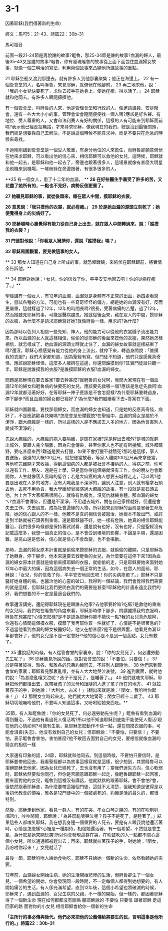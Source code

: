 # 3-1

因著耶穌(我們得著新的生命)

經文：馬可5：21-43、詩篇22：30b-31

馬可福音

前面一段21-24節是再說誰的故事?睚魯，那25-34節是誰的故事?血漏的婦人，最後35-43又是誰的故事?睚魯，你有發現睚魯的故事從上面下面包住血漏婦女故事，就像一個三明治的寫法，利用兩個故事來凸顯他所講故事的重點。

 21 耶穌坐船又渡到那邊去，就有許多人到他那裏聚集；他正在海邊上。
 22 有一個管會堂的人，名叫睚魯，來見耶穌，就俯伏在他腳前，
 23 再三地求他，說：「我的小女兒快要死了，求你去按手在她身上，使她痊癒，得以活了。」
 24 耶穌就和他同去。有許多人跟隨擁擠他。

有一個管會堂，叫睚魯的人來，他是管理會堂和行政的人，像邀請講員、安排聚會，還有一些大大小小的事，管理會堂會隨隨便便找一個人嗎?應該是好名聲、有地位、受人尊重的人，又會和法利賽人有好的關係，這樣的人有可能來到耶穌面前嗎?表示他已經走投無路，才來尋求耶穌，像我現在的我們，總是沒到最後關頭，我們總是想要靠自己去解決，不是說這個時候不能尋求神，而是不要只在危急的時候來尋找。

不過剛剛講到管會堂是一個受人敬重，有身分地位的人來擔任，而睚魯卻願意俯伏在地來求耶穌，可以看出他的信心來，相信耶穌可以救他的女兒，這時候，耶穌就和他一起去，是耶穌和他一起去了，旁邊也跟著很多人，這場景就像有甚麼大明星坐飛機來到機場，一堆粉絲在旁邊跟著，有很多很多的人。


 **25 有一個女人，患了十二年的血漏，
 **
 **26 在好些醫生手裏受了許多的苦，又花盡了她所有的，一點也不見好，病勢反倒更重了。**
 
 **27 她聽見耶穌的事，就從後頭來，雜在眾人中間，摸耶穌的衣裳，**
 
 **28 意思說：「我只摸他的衣裳，就必痊癒。」**
 **29 於是她血漏的源頭立刻乾了；她便覺得身上的災病好了。**
 
 **30 耶穌頓時心裏覺得有能力從自己身上出去，就在眾人中間轉過來，說：「誰摸我的衣裳？」**
 
 **31 門徒對他說：「你看眾人擁擠你，還說『誰摸我』嗎？」**
 
 **32 耶穌周圍觀看，要見做這事的女人。**
 
** 33 那女人知道在自己身上所成的事，就恐懼戰兢，來俯伏在耶穌跟前，將實情全告訴他。**
 
** 34 耶穌對她說：「女兒，你的信救了你，平平安安地回去吧！你的災病痊癒了。」**

聖經講有一個女人，有12年的血漏，血漏就是身體有不正常的出血，她四處看醫生，嘗試各種的方法，可能也有一些奇奇怪怪的偏方，總是她的血漏沒有好，反而更嚴重，這就樣過了12年，12年的時間長嗎?很長，受著病痛的苦楚，過了12年，然而她聽見耶穌的事，可能是醫病趕鬼，她就從後面來，藏在眾人的中間，摸耶穌的衣服，為什麼不是請求耶穌醫好她?就像睚魯一樣，用求的?為什麼?


因為那時以色列人相信一些先知、神人，他的能力可以從他的衣裳繸子流出能力來，所以血漏的女人就這樣相信，偷偷的從耶穌的後面來摸他的衣服，果然她怎樣相信，就怎樣成了，她血漏的源頭立時就止住了，血漏的婦女故事就這樣結束了嗎?還沒，耶穌心裡感覺有能力從他的身上流出，就停下來，轉過身問說：「誰摸我的衣服?」我們大家都知道，因為聖經有寫，但門徒不知道，他們只是感覺真奇怪，應該說耶穌怪怪，這麼多人擁擠在這邊，你還問誰摸到你?其實門徒話只聽一半，耶穌是說誰摸我的衣服?是誰摸耶穌的衣服?血漏的婦女。

問題是耶穌現在要去誰家?要去幹甚麼?就睚魯的女兒阿，我問大家現在有一個血漏12年的婦女和睚魯病的快要死的女兒，應該要先救哪一個?應該是急症先救阿!血漏12年就都活著好好，在等耶穌一陣子應該是不會怎麼樣?為什麼耶穌要轉過身，停下腳步?而且血漏的婦女都已經好了!為什麼?我們繼續看下去~答案在下面。

耶穌就四圍觀看，要找那個婦女，而血漏的婦女也知道，只是她的反應真奇怪，病好了，不是應該歡喜快樂嗎?怎麼會是恐懼戰兢?在聖經中，血漏的婦女是屬於不潔淨，跟大痲瘋是一樣的，所以這樣的人是不應該去人多的地方，因為他會害別人變成不潔淨的；

先說大痲瘋的，大痲瘋的病人要隔離，是關在家裡?還是趕出去城外?是城的就趕出城外，要跟人完全隔離，因為它會傳染，甚至你家人也不能有所接觸，城外都曠野，要吃甚麼東西?難道是要去打獵，如果不會打獵不就餓死?那時是這樣，家人要送飯，遠遠的大概100公尺，就把便當放著，等家人離開100公尺再來拿便當，等他吃完離開才來收拾，得到這個病的人都是被社會不接納的人，得病之前，你可以還有工作、朋友、還是在上學，只是當你得這個病就沒有工作，你的朋友也會離開你，人生就像落入黑暗的低谷；若是大痲瘋的病人想要去城裡走走，可以嗎?他要是出現在人多的地方，沒有大喊我是不潔淨的，讓別人注意，別人就有權拿石頭丟他，丟死不用負責，我大學團契曾經演過大痲瘋的故事，有一段就是拿石頭丟他，台上台下大家都丟很開心，就像有仇報仇，沒冤仇就練身體，那血漏的婦女ㄟ?血漏不會傳染，但還是不潔淨，不用趕去城外，關在自己家裡就好，但還是會失去工作，失去朋友，成為社會邊緣的人物，所以她來到耶穌的面前是冒著生命危險，她的信心跟人的不一樣，他若不是真的相信會被醫治，她根本不敢出門，或許走到半路就被石頭丟到重傷，還是耶穌醫不好，她一樣有危險，她真的相信耶穌能醫治，我們很多時候都是保持著試試看、還是說有也好，沒有也好，只是聖經沒有記載這麼多，我想一個真正的信心，是不會受到環境的影響，不論是平順，還是困難，是高山還是低谷，信心就是信心不會改變，也不會搖動。

那時，血漏的婦女原本計畫就是偷偷來摸耶穌的衣服，就偷偷的離開，只是耶穌為了她轉身，停下腳步，他本來還要去救睚魯的女兒，為什麼要在這停下來?因為血漏的婦女原本計畫就是偷偷來摸耶穌的衣服，就偷偷的走，只是耶穌要她來面對她12年心中最大的痛，因為這個病失去一個正常的生活，如今，在眾人的面前，耶穌說：「女兒，你的信救了你，平平安安地回去吧！你的災病痊癒了。」耶穌不只是醫好她身體的病，也醫治他的心靈的破口，我得到一個結論，我們會覺得我們需要的就是這樣，但耶穌比我們更明白我們的需要是甚麼?耶穌他的計畫永遠比我們的好，我們想要的不一定是最適合我們的。

故事還沒講完，還記得耶穌現在是跟誰去他家?去他家要幹嘛?吃飯?是救他的重病的女兒阿，我們站在睚魯的角度來看，耶穌那時停下腳步，問講誰摸我的衣服時，睚魯在想甚麼?心情怎麼樣?是不是認為耶穌你能不能快一點?我的女兒真危險阿，你還有心情問這個摸衣服，摸髒了我再幫你買一件就好了，心情是不是很著急的?不過當他看到血漏的婦女被醫好時，他又在想甚麼?是不是很興奮，他看見血漏12年都會好了，他的女兒是不是一定會好!?他的信心是不是到一個高點，女兒有救了。

** 35 還說話的時候，有人從管會堂的家裏來，說：「你的女兒死了，何必還勞動先生呢？」
 36 耶穌聽見所說的話，就對管會堂的說：「不要怕，只要信！」
 37 於是帶著彼得、雅各、和雅各的兄弟約翰同去，不許別人跟隨他。
 38 他們來到管會堂的家裏；耶穌看見那裏亂嚷，並有人大大地哭泣哀號，
 39 進到裏面，就對他們說：「為甚麼亂嚷哭泣呢？孩子不是死了，是睡著了。」
 40 他們就嗤笑耶穌。耶穌把他們都攆出去，就帶著孩子的父母和跟隨的人進了孩子所在的地方，
 41 就拉著孩子的手，對她說：「大利大，古米！」（翻出來就是說：「閨女，我吩咐你起來！」）
 42 那閨女立時起來走。他們就大大地驚奇；閨女已經十二歲了。
 43 耶穌切切地囑咐他們，不要叫人知道這事，又吩咐給她東西吃。**

35節，有人和睚魯說：「你的女兒死了，何必還勞動先生呢？」睚魯有看到血漏的得到醫治，不過他有看過死人復活嗎?所以他不知道耶穌到底能不能使死人復活!現在他的心情如何?可能有生氣，氣耶穌怎麼動作不快一點，還在問摸衣服的事，可能會沮喪(失志)，他沒有救到自己的女兒；但耶穌說：「不要怕，只要信！」不要怕，表示睚魯會害怕，害怕甚麼?他不敢回去面對自己的女兒，要相信就像血漏的婦女的相信一樣

大家還有印象的話，24節，耶穌就和他同去。到這個時候，不要怕只要信時，是耶穌要帶他回去，我看聖經都以為故事這樣寫就是這樣，很少想到，其實睚魯可以拒絕耶穌去他家，因為女兒已經死了，去也沒有用了；當我們迷失方向，信心軟弱時，耶穌依然要和你同行，但你是否願意跟耶穌一起走，像睚魯跟耶穌一起回家，要來面對他的女兒，睚魯到這裡沒有講話，他就默默的跟著耶穌，會不會怕?會，但依然跟著耶穌走，為什麼要帶這幾個門徒，這就不太清楚，但我知道是彼得是以後初代教會的領袖，雅各是12門徒中的一個被處死的，約翰是活的最久的，都很特別。

然後，耶穌走到他家，看見一群人，有的在哭，孝女白琴之類的，有的在吹喇叭(鼓吹)，吵吵鬧鬧，耶穌說：「為甚麼亂嚷哭泣呢？孩子不是死了，是睡著了。」結果這些人都嗤笑耶穌，我在想我身邊一個重要的人死去，要是有人跟我說他還活著時，心情是怎麼樣?心裡是一種期待，相信她還活著，有一個希望，不然就是會生氣，為什麼拿她來開玩笑!所以你會發現這群在哭，在吹鼓吹的人一點都不關心這個小女兒，所以通通都被趕出去；再來，耶穌就拉著孩子的手，對她說：「閨女，我吩咐你起來！」女兒就活了

最後一節，耶穌吩咐人給她食物吃，耶穌不只給她一個新的生命，依然看顧她的需要。

12年前，血漏婦女開始生病，她的生活開始悲慘的生活，但睚魯卻生了一個女兒，一個希望的開始，你會發現同一段時間，不一定每個人都得到她想要的，有人開始痛苦的生活，有人卻充滿希望，直到12年後，這個小希望也將破滅的時候，耶穌來了，遇到血漏的、女兒生病的父親，不一樣的開始，但一樣的，都因著耶穌得了一個新生命
現在如何都都沒有關係 聽耶穌說的 不要怕 只要信
跟著耶穌 走這回家的路 面對你的小女兒 相信耶穌會給你一個新的生命

**「主所行的事必傳與後代。他們必來把他的公義傳給將要生的民，言明這事是他所行的。」詩篇22：30b-31**


